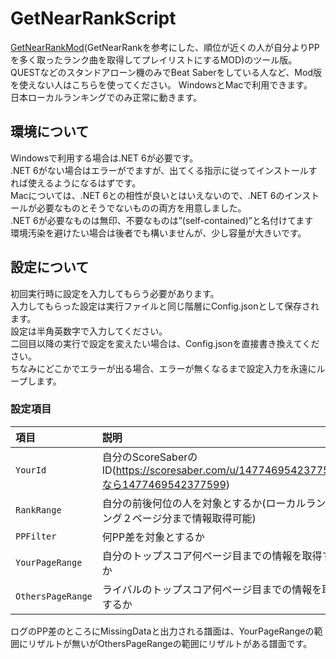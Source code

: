 # GetNearRankScript
[GetNearRankMod](https://github.com/rakkyo150/GetNearRankMod)(GetNearRankを参考にした、順位が近くの人が自分よりPPを多く取ったランク曲を取得してプレイリストにするMOD)のツール版。<br>
QUESTなどのスタンドアローン機のみでBeat Saberをしている人など、Mod版を使えない人はこちらを使ってください。
WindowsとMacで利用できます。<br>
日本ローカルランキングでのみ正常に動きます。<br>

## 環境について
Windowsで利用する場合は.NET 6が必要です。<br>
.NET 6がない場合はエラーがでますが、出てくる指示に従ってインストールすれば使えるようになるはずです。<br>
Macについては、.NET 6との相性が良いとはいえないので、.NET 6のインストールが必要なものとそうでないものの両方を用意しました。<br>
.NET 6が必要なものは無印、不要なものは”(self-contained)”と名付けてます<br>
環境汚染を避けたい場合は後者でも構いませんが、少し容量が大きいです。<br>

## 設定について
初回実行時に設定を入力してもらう必要があります。<br>
入力してもらった設定は実行ファイルと同じ階層にConfig.jsonとして保存されます。<br>
設定は半角英数字で入力してください。<br>
二回目以降の実行で設定を変えたい場合は、Config.jsonを直接書き換えてください。<br>
ちなみにどこかでエラーが出る場合、エラーが無くなるまで設定入力を永遠にループします。<br>

### 設定項目
|項目|説明|
|:---|:---|
|`YourId`|自分のScoreSaberのID(https://scoresaber.com/u/1477469542377599なら1477469542377599)|
|`RankRange`|自分の前後何位の人を対象とするか(ローカルランキング２ページ分まで情報取得可能)|
|`PPFilter`|何PP差を対象とするか|
|`YourPageRange`|自分のトップスコア何ページ目までの情報を取得するか|
|`OthersPageRange`|ライバルのトップスコア何ページ目までの情報を取得するか|

ログのPP差のところにMissingDataと出力される譜面は、YourPageRangeの範囲にリザルトが無いがOthersPageRangeの範囲にリザルトがある譜面です。
